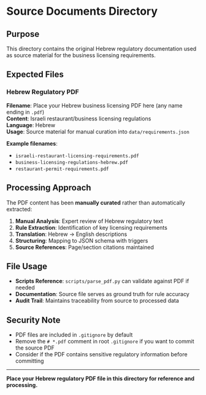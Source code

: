 # Source Documents Directory

## Purpose
This directory contains the original Hebrew regulatory documentation used as source material for the business licensing requirements.

## Expected Files

### Hebrew Regulatory PDF
**Filename**: Place your Hebrew business licensing PDF here (any name ending in `.pdf`)  
**Content**: Israeli restaurant/business licensing regulations  
**Language**: Hebrew  
**Usage**: Source material for manual curation into `data/requirements.json`

**Example filenames**:
- `israeli-restaurant-licensing-requirements.pdf`
- `business-licensing-regulations-hebrew.pdf`
- `restaurant-permit-requirements.pdf`

## Processing Approach

The PDF content has been **manually curated** rather than automatically extracted:

1. **Manual Analysis**: Expert review of Hebrew regulatory text
2. **Rule Extraction**: Identification of key licensing requirements
3. **Translation**: Hebrew → English descriptions  
4. **Structuring**: Mapping to JSON schema with triggers
5. **Source References**: Page/section citations maintained

## File Usage

- **Scripts Reference**: `scripts/parse_pdf.py` can validate against PDF if needed
- **Documentation**: Source file serves as ground truth for rule accuracy
- **Audit Trail**: Maintains traceability from source to processed data

## Security Note

- PDF files are included in `.gitignore` by default
- Remove the `# *.pdf` comment in root `.gitignore` if you want to commit the source PDF
- Consider if the PDF contains sensitive regulatory information before committing

---

**Place your Hebrew regulatory PDF file in this directory for reference and processing.**